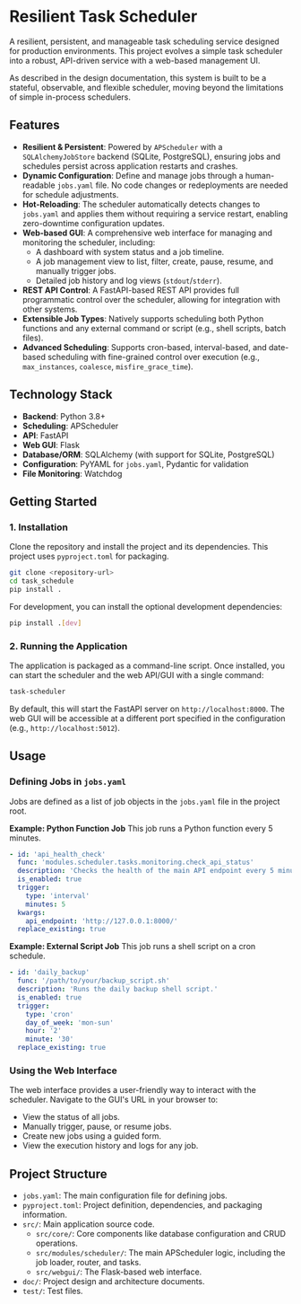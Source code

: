 # Resilient Task Scheduler

A resilient, persistent, and manageable task scheduling service designed for production environments. This project evolves a simple task scheduler into a robust, API-driven service with a web-based management UI.

As described in the design documentation, this system is built to be a stateful, observable, and flexible scheduler, moving beyond the limitations of simple in-process schedulers.

## Features

*   **Resilient & Persistent**: Powered by `APScheduler` with a `SQLAlchemyJobStore` backend (SQLite, PostgreSQL), ensuring jobs and schedules persist across application restarts and crashes.
*   **Dynamic Configuration**: Define and manage jobs through a human-readable `jobs.yaml` file. No code changes or redeployments are needed for schedule adjustments.
*   **Hot-Reloading**: The scheduler automatically detects changes to `jobs.yaml` and applies them without requiring a service restart, enabling zero-downtime configuration updates.
*   **Web-based GUI**: A comprehensive web interface for managing and monitoring the scheduler, including:
    *   A dashboard with system status and a job timeline.
    *   A job management view to list, filter, create, pause, resume, and manually trigger jobs.
    *   Detailed job history and log views (`stdout`/`stderr`).
*   **REST API Control**: A FastAPI-based REST API provides full programmatic control over the scheduler, allowing for integration with other systems.
*   **Extensible Job Types**: Natively supports scheduling both Python functions and any external command or script (e.g., shell scripts, batch files).
*   **Advanced Scheduling**: Supports cron-based, interval-based, and date-based scheduling with fine-grained control over execution (e.g., `max_instances`, `coalesce`, `misfire_grace_time`).

## Technology Stack

*   **Backend**: Python 3.8+
*   **Scheduling**: APScheduler
*   **API**: FastAPI
*   **Web GUI**: Flask
*   **Database/ORM**: SQLAlchemy (with support for SQLite, PostgreSQL)
*   **Configuration**: PyYAML for `jobs.yaml`, Pydantic for validation
*   **File Monitoring**: Watchdog

## Getting Started

### 1. Installation

Clone the repository and install the project and its dependencies. This project uses `pyproject.toml` for packaging.

```bash
git clone <repository-url>
cd task_schedule
pip install .
```

For development, you can install the optional development dependencies:
```bash
pip install .[dev]
```

### 2. Running the Application

The application is packaged as a command-line script. Once installed, you can start the scheduler and the web API/GUI with a single command:

```bash
task-scheduler
```

By default, this will start the FastAPI server on `http://localhost:8000`. The web GUI will be accessible at a different port specified in the configuration (e.g., `http://localhost:5012`).

## Usage

### Defining Jobs in `jobs.yaml`

Jobs are defined as a list of job objects in the `jobs.yaml` file in the project root.

**Example: Python Function Job**
This job runs a Python function every 5 minutes.

```yaml
- id: 'api_health_check'
  func: 'modules.scheduler.tasks.monitoring.check_api_status'
  description: 'Checks the health of the main API endpoint every 5 minutes.'
  is_enabled: true
  trigger:
    type: 'interval'
    minutes: 5
  kwargs:
    api_endpoint: 'http://127.0.0.1:8000/'
  replace_existing: true
```

**Example: External Script Job**
This job runs a shell script on a cron schedule.

```yaml
- id: 'daily_backup'
  func: '/path/to/your/backup_script.sh'
  description: 'Runs the daily backup shell script.'
  is_enabled: true
  trigger:
    type: 'cron'
    day_of_week: 'mon-sun'
    hour: '2'
    minute: '30'
  replace_existing: true
```

### Using the Web Interface

The web interface provides a user-friendly way to interact with the scheduler. Navigate to the GUI's URL in your browser to:
- View the status of all jobs.
- Manually trigger, pause, or resume jobs.
- Create new jobs using a guided form.
- View the execution history and logs for any job.

## Project Structure

- `jobs.yaml`: The main configuration file for defining jobs.
- `pyproject.toml`: Project definition, dependencies, and packaging information.
- `src/`: Main application source code.
  - `src/core/`: Core components like database configuration and CRUD operations.
  - `src/modules/scheduler/`: The main APScheduler logic, including the job loader, router, and tasks.
  - `src/webgui/`: The Flask-based web interface.
- `doc/`: Project design and architecture documents.
- `test/`: Test files.
